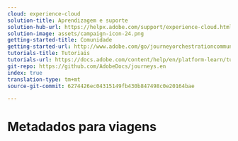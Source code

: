 ```yaml
---
cloud: experience-cloud
solution-title: Aprendizagem e suporte
solution-hub-url: https://helpx.adobe.com/support/experience-cloud.html
solution-image: assets/campaign-icon-24.png
getting-started-title: Comunidade
getting-started-url: http://www.adobe.com/go/journeyorchestrationcommunity
tutorials-title: Tutoriais
tutorials-url: https://docs.adobe.com/content/help/en/platform-learn/tutorials/journey-orchestration/introduction.html
git-repo: https://github.com/AdobeDocs/journeys.en
index: true
translation-type: tm+mt
source-git-commit: 6274426ec04315149fb430b847498c0e20164bae

---
```



# Metadados para viagens
